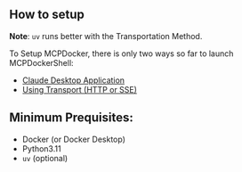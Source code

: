## How to setup
**Note**: `uv` runs better with the Transportation Method. 

To Setup MCPDocker, there is only two ways so far to launch MCPDockerShell:
- [Claude Desktop Application](Claude.md) 
- [Using Transport (HTTP or SSE)](transport.md)
## Minimum Prequisites:
- Docker (or Docker Desktop)
- Python3.11
- `uv` (optional)